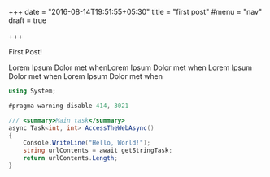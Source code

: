 +++
date = "2016-08-14T19:51:55+05:30"
title = "first post"
#menu = "nav"
draft = true

+++

First Post!


Lorem Ipsum Dolor met whenLorem Ipsum Dolor met when
Lorem Ipsum Dolor met when
Lorem Ipsum Dolor met when


``` csharp
using System;

#pragma warning disable 414, 3021

/// <summary>Main task</summary>
async Task<int, int> AccessTheWebAsync()
{
    Console.WriteLine("Hello, World!");
    string urlContents = await getStringTask;
    return urlContents.Length;
}
```
